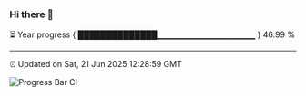 ### Hi there 👋

⏳ Year progress { ██████████████▁▁▁▁▁▁▁▁▁▁▁▁▁▁▁▁ } 46.99 %

---

⏰ Updated on Sat, 21 Jun 2025 12:28:59 GMT

![Progress Bar CI](https://github.com/liununu/liununu/workflows/Progress%20Bar%20CI/badge.svg)
